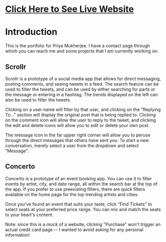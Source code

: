 # [Click Here to See Live Website](https://priyanjoli-mukherjee.github.io)

# Introduction

This is the portfolio for Priya Mukherjee. I have a contact page through which you can reach me and some projects that
I am currently working on.

## Scrollr

Scrollr is a prototype of a social media app that allows for direct messaging,
posting comments, and seeing tweets in a feed. The search feature can be used to filter the tweets, and can be used
by either searching for parts or the message or entering in a hashtag. The trends displayed on the left can also be
used to filter the tweets.

Clicking on a user name will filter by that user, and clicking on the "Replying To..." section will display the original
post that is being replied to. Clicking on the comment icon will allow the user to reply to the tweet, and clicking
the edit and delete icons will allow you to edit or delete your own post.

The message icon in the far upper right corner will allow you to peruse through the direct messages that others have
sent you. To start a new conversation, merely select a user from the dropdown and select "Message".

## Concerto

Concerto is a prototype of an event booking app. You can use it to filter events by artist,
city, and date range, all within the search bar at the top of the app. If you prefer to use preexisting filters,
there are quick filters available on the home page for the top trending artists and cities.

Once you've found an event that suits your taste, click "Find Tickets" to select seats at your preferred price range.
You can mix and match the seats to your heart's content.

Note: since this is a *mock* of a website, clicking "Purchase" won't trigger an actual credit card page -- I wanted to avoid
asking for any personal information!